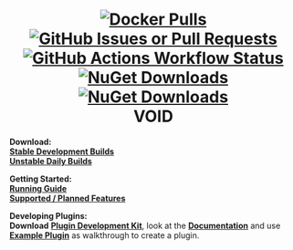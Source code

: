 <h1 align="center">
  <a href="https://hub.docker.com/r/caunt/void/tags">
    <img alt="Docker Pulls" src="https://img.shields.io/docker/pulls/caunt/void">
  </a>
  <a href="https://github.com/caunt/Void/issues">
    <img alt="GitHub Issues or Pull Requests" src="https://img.shields.io/github/issues/caunt/void">
  </a>
  <a href="https://github.com/caunt/Void/actions">
    <img alt="GitHub Actions Workflow Status" src="https://img.shields.io/github/actions/workflow/status/caunt/void/main.yaml">
  </a>
  <a href="https://www.nuget.org/packages/Void.Proxy.Api/">
    <img alt="NuGet Downloads" src="https://img.shields.io/nuget/dt/void.proxy.api?label=nuget%20void.proxy.api">
  </a>
  <a href="https://www.nuget.org/packages/Void.Minecraft/">
    <img alt="NuGet Downloads" src="https://img.shields.io/nuget/dt/void.minecraft?label=nuget%20void.minecraft">
  </a>
  <br>
  VOID
</h1>

**Download:**
<br>
[**Stable Development Builds**](https://github.com/caunt/Void/releases)
<br>
[**Unstable Daily Builds**](https://github.com/caunt/Void/actions)

**Getting Started:**
<br>
[**Running Guide**](https://void.caunt.world/getting-started/running/)
<br>
[**Supported / Planned Features**](https://void.caunt.world/getting-started/features/)

**Developing Plugins:**
<br>
**Download** [**Plugin Development Kit**](https://github.com/caunt/Void/releases/latest/download/plugin-devkit.zip), look at the [**Documentation**](https://void.caunt.world/developing-plugins/development-kit/) and use [**Example Plugin**](https://github.com/caunt/Void/blob/main/src/Plugins/ExamplePlugin/ExamplePlugin.cs) as walkthrough to create a plugin.
